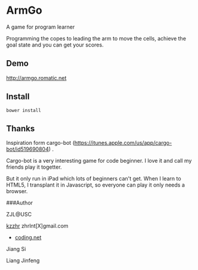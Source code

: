 ArmGo
=====

A game for program learner

Programming the copes to leading the arm to move the cells, achieve the goal state and you can get your scores.

## Demo 

http://armgo.romatic.net

## Install

```
bower install
```

## Thanks

Inspiration form cargo-bot (https://itunes.apple.com/us/app/cargo-bot/id519690804) .

Cargo-bot is a very interesting game for code beginner. I love it and call my friends play it togetter. 

But it only run in iPad which lots of beginners can't get.  When I learn to HTML5, I transplant it in Javascript, so everyone can play it only needs a browser.

###Author

ZJL@USC

[kzzhr](http://dashayu.tk/) zhrlnt[X]gmail.com

- [coding.net](https://coding.net/u/kzzhr)

Jiang Si

Liang Jinfeng